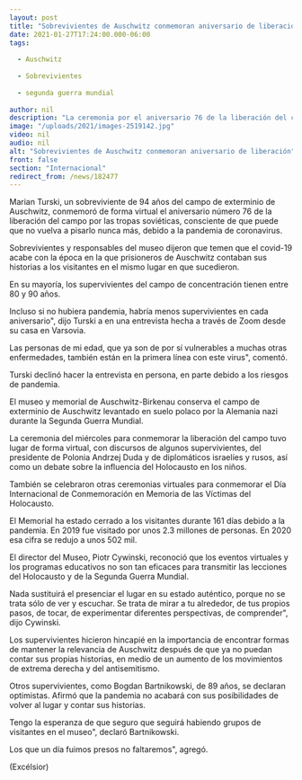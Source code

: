 ```yaml
---
layout: post
title: "Sobrevivientes de Auschwitz conmemoran aniversario de liberación"
date: 2021-01-27T17:24:00.000-06:00
tags:
  
  - Auschwitz
  
  - Sobrevivientes
  
  - segunda guerra mundial
  
author: nil
description: "La ceremonia por el aniversario 76 de la liberación del campo de exterminio de Auschwitz tiene lugar de forma virtual, debido a la pandemia de covid-19"
image: "/uploads/2021/images-2519142.jpg"
video: nil
audio: nil
alt: "Sobrevivientes de Auschwitz conmemoran aniversario de liberación"
front: false
section: "Internacional"
redirect_from: /news/182477
---
```


Marian Turski, un sobreviviente de 94 años del campo de exterminio de Auschwitz, conmemoró de forma virtual el aniversario número 76 de la liberación del campo por las tropas soviéticas, consciente de que puede que no vuelva a pisarlo nunca más, debido a la pandemia de coronavirus.

Sobrevivientes y responsables del museo dijeron que temen que el covid-19 acabe con la época en la que prisioneros de Auschwitz contaban sus historias a los visitantes en el mismo lugar en que sucedieron.

En su mayoría, los supervivientes del campo de concentración tienen entre 80 y 90 años.

Incluso si no hubiera pandemia, habría menos supervivientes en cada aniversario", dijo Turski a en una entrevista hecha a través de Zoom desde su casa en Varsovia.

 
Las personas de mi edad, que ya son de por sí vulnerables a muchas otras enfermedades, también están en la primera línea con este virus", comentó.

Turski declinó hacer la entrevista en persona, en parte debido a los riesgos de pandemia.

El museo y memorial de Auschwitz-Birkenau conserva el campo de exterminio de Auschwitz levantado en suelo polaco por la Alemania nazi durante la Segunda Guerra Mundial.

La ceremonia del miércoles para conmemorar la liberación del campo tuvo lugar de forma virtual, con discursos de algunos supervivientes, del presidente de Polonia Andrzej Duda y de diplomáticos israelíes y rusos, así como un debate sobre la influencia del Holocausto en los niños.

También se celebraron otras ceremonias virtuales para conmemorar el Día Internacional de Conmemoración en Memoria de las Víctimas del Holocausto.

El Memorial ha estado cerrado a los visitantes durante 161 días debido a la pandemia. En 2019 fue visitado por unos 2.3 millones de personas. En 2020 esa cifra se redujo a unos 502 mil.

El director del Museo, Piotr Cywinski, reconoció que los eventos virtuales y los programas educativos no son tan eficaces para transmitir las lecciones del Holocausto y de la Segunda Guerra Mundial.

Nada sustituirá el presenciar el lugar en su estado auténtico, porque no se trata sólo de ver y escuchar. Se trata de mirar a tu alrededor, de tus propios pasos, de tocar, de experimentar diferentes perspectivas, de comprender", dijo Cywinski.

Los supervivientes hicieron hincapié en la importancia de encontrar formas de mantener la relevancia de Auschwitz después de que ya no puedan contar sus propias historias, en medio de un aumento de los movimientos de extrema derecha y del antisemitismo.

Otros supervivientes, como Bogdan Bartnikowski, de 89 años, se declaran optimistas. Afirmó que la pandemia no acabará con sus posibilidades de volver al lugar y contar sus historias.

Tengo la esperanza de que seguro que seguirá habiendo grupos de visitantes en el museo", declaró Bartnikowski.

Los que un día fuimos presos no faltaremos", agregó.

(Excélsior)